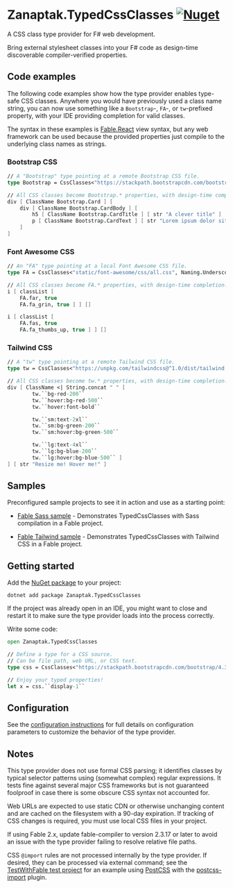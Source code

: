 # Zanaptak.TypedCssClasses [![Nuget](https://img.shields.io/nuget/v/Zanaptak.TypedCssClasses)](https://www.nuget.org/packages/Zanaptak.TypedCssClasses/)

A CSS class type provider for F# web development.

Bring external stylesheet classes into your F# code as design-time discoverable compiler-verified properties.

## Code examples

The following code examples show how the type provider enables type-safe CSS classes. Anywhere you would have previously used a class name string, you can now use something like a `Bootstrap`-, `FA`-, or `tw`-prefixed property, with your IDE providing completion for valid classes.

The syntax in these examples is [Fable.React](https://fable.io/blog/Announcing-Fable-React-5.html) view syntax, but any web framework can be used because the provided properties just compile to the underlying class names as strings.

### Bootstrap CSS

```fs
// A "Bootstrap" type pointing at a remote Bootstrap CSS file.
type Bootstrap = CssClasses<"https://stackpath.bootstrapcdn.com/bootstrap/4.5.0/css/bootstrap.min.css", Naming.PascalCase>

// All CSS classes become Bootstrap.* properties, with design-time completion.
div [ ClassName Bootstrap.Card ] [
    div [ ClassName Bootstrap.CardBody ] [
        h5 [ ClassName Bootstrap.CardTitle ] [ str "A clever title" ]
        p [ ClassName Bootstrap.CardText ] [ str "Lorem ipsum dolor sit amet." ]
    ]
]
```

### Font Awesome CSS

```fs
// An "FA" type pointing at a local Font Awesome CSS file.
type FA = CssClasses<"static/font-awesome/css/all.css", Naming.Underscores>

// All CSS classes become FA.* properties, with design-time completion.
i [ classList [
    FA.far, true
    FA.fa_grin, true ] ] []

i [ classList [
    FA.fas, true
    FA.fa_thumbs_up, true ] ] []
```

### Tailwind CSS

```fs
// A "tw" type pointing at a remote Tailwind CSS file.
type tw = CssClasses<"https://unpkg.com/tailwindcss@^1.0/dist/tailwind.min.css", Naming.Verbatim>

// All CSS classes become tw.* properties, with design-time completion.
div [ ClassName <| String.concat " " [
        tw.``bg-red-200``
        tw.``hover:bg-red-500``
        tw.``hover:font-bold``

        tw.``sm:text-2xl``
        tw.``sm:bg-green-200``
        tw.``sm:hover:bg-green-500``

        tw.``lg:text-4xl``
        tw.``lg:bg-blue-200``
        tw.``lg:hover:bg-blue-500`` ]
] [ str "Resize me! Hover me!" ]
```

## Samples

Preconfigured sample projects to see it in action and use as a starting point:

- [Fable Sass sample](https://github.com/zanaptak/TypedCssClasses/tree/master/sample/FableSass) - Demonstrates TypedCssClasses with Sass compilation in a Fable project.

- [Fable Tailwind sample](https://github.com/zanaptak/TypedCssClasses/tree/master/sample/FableTailwind) - Demonstrates TypedCssClasses with Tailwind CSS in a Fable project.

## Getting started

Add the [NuGet package](https://www.nuget.org/packages/Zanaptak.TypedCssClasses) to your project:
```
dotnet add package Zanaptak.TypedCssClasses
```

If the project was already open in an IDE, you might want to close and restart it to make sure the type provider loads into the process correctly.

Write some code:
```fs
open Zanaptak.TypedCssClasses

// Define a type for a CSS source.
// Can be file path, web URL, or CSS text.
type css = CssClasses<"https://stackpath.bootstrapcdn.com/bootstrap/4.3.1/css/bootstrap.min.css">

// Enjoy your typed properties!
let x = css.``display-1``
```

## Configuration

See the [configuration instructions](doc/configuration.md) for full details on configuration parameters to customize the behavior of the type provider.

## Notes

This type provider does not use formal CSS parsing; it identifies classes by typical selector patterns using (somewhat complex) regular expressions. It tests fine against several major CSS frameworks but is not guaranteed foolproof in case there is some obscure CSS syntax not accounted for.

Web URLs are expected to use static CDN or otherwise unchanging content and are cached on the filesystem with a 90-day expiration. If tracking of CSS changes is required, you must use local CSS files in your project.

If using Fable 2.x, update fable-compiler to version 2.3.17 or later to avoid an issue with the type provider failing to resolve relative file paths.

CSS `@import` rules are not processed internally by the type provider. If desired, they can be processed via external command; see the [TestWithFable test project](https://github.com/zanaptak/TypedCssClasses/tree/master/test/TestWithFable) for an example using [PostCSS](https://postcss.org/) with the [postcss-import](https://github.com/postcss/postcss-import) plugin.
